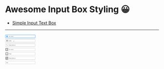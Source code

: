 # Awesome Input Box Styling 😀

- [Simple Input Text Box](https://github.com/jshacker9999/dev/tree/main/input/simple-input-text-box)

---

[<img src="../gifs/input/simple-input-text-box.gif" width="100px" height="100px">](https://github.com/jshacker9999/dev/tree/main/input/simple-input-text-box)
